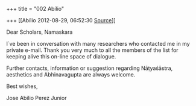+++
title = "002 Abílio"

+++
[[Abílio	2012-08-29, 06:52:30 [Source](https://groups.google.com/g/bvparishat/c/IicEtYuSQMc)]]



Dear Scholars, Namaskara  
  
I´ve been in conversation with many researchers who contacted me in my  
private e-mail. Thank you very much to all the members of the list for  
keeping alive this on-line space of dialogue.  
  
Further contacts, information or suggestion regarding Nāṭyaśāstra,  
aesthetics and Abhinavagupta are always welcome.  
  
  
Best wishes,  
  
  
Jose Abilio Perez Junior  
  
  
  

